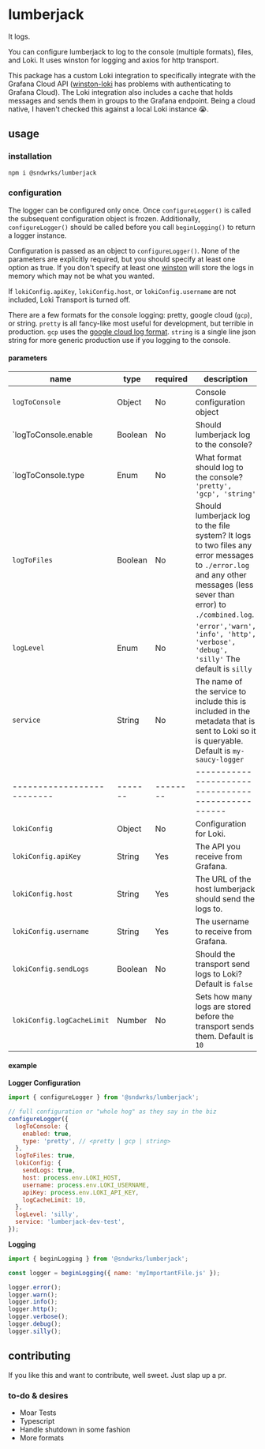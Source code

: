 # lumberjack

It logs.

You can configure lumberjack to log to the console (multiple formats), files, and Loki. It uses winston for logging and axios for http transport.

This package has a custom Loki integration to specifically integrate with the Grafana Cloud API ([winston-loki](https://github.com/JaniAnttonen/winston-loki) has problems with authenticating to Grafana Cloud). The Loki integration also includes a cache that holds messages and sends them in groups to the Grafana endpoint. Being a cloud native, I haven't checked this against a local Loki instance 😭.

## usage

### installation

```sh
npm i @sndwrks/lumberjack
```

### configuration

The logger can be configured only once. Once `configureLogger()` is called the subsequent configuration object is frozen. Additionally, `configureLogger()` should be called before you call `beginLogging()` to return a logger instance.

Configuration is passed as an object to `configureLogger()`. None of the parameters are explicitly required, but you should specify at least one option as true. If you don't specify at least one [winston](https://github.com/winstonjs/winston) will store the logs in memory which may not be what you wanted.

If `lokiConfig.apiKey`, `lokiConfig.host`, or `lokiConfig.username` are not included, Loki Transport is turned off.

There are a few formats for the console logging: pretty, google cloud (`gcp`), or string. `pretty` is all fancy-like most useful for development, but terrible in production. `gcp` uses the [google cloud log format](https://cloud.google.com/logging/docs/reference/v2/rest/v2/LogEntry). `string` is a single line json string for more generic production use if you logging to the console. 

#### parameters
| name                       | type    | required | description                                        |
| -------------------------- | ------- | -------- | -------------------------------------------------- |
| `logToConsole`             | Object  | No       | Console configuration object                       |
| `logToConsole.enable       | Boolean | No       | Should lumberjack log to the console?              |
| `logToConsole.type         | Enum    | No       | What format should log to the console? `'pretty', 'gcp', 'string'`|
| `logToFiles`               | Boolean | No       | Should lumberjack log to the file system? It logs to two files any error messages to `./error.log` and any other messages (less sever than error) to `./combined.log`. |
| `logLevel`                 | Enum    | No       | `'error','warn', 'info', 'http', 'verbose', 'debug', 'silly'` The default is `silly`|
| `service`                  | String  | No       | The name of the service to include this is included in the metadata that is sent to Loki so it is queryable. Default is `my-saucy-logger`  |
| -------------------------- | ------- | -------- | -------------------------------------------------- |
| `lokiConfig`               | Object  | No       | Configuration for Loki.                            |
| `lokiConfig.apiKey`        | String  | Yes      | The API you receive from Grafana.                  |
| `lokiConfig.host`          | String  | Yes      | The URL of the host lumberjack should send the logs to. |
| `lokiConfig.username`      | String  | Yes      | The username to receive from Grafana.              |
| `lokiConfig.sendLogs`      | Boolean | No       | Should the transport send logs to Loki? Default is `false` |
| `lokiConfig.logCacheLimit` | Number  | No       | Sets how many logs are stored before the transport sends them. Default is `10` |

#### example

**Logger Configuration**

```js
import { configureLogger } from '@sndwrks/lumberjack';

// full configuration or "whole hog" as they say in the biz
configureLogger({
  logToConsole: {
    enabled: true,
    type: 'pretty', // <pretty | gcp | string>
  },
  logToFiles: true,
  lokiConfig: {
    sendLogs: true,
    host: process.env.LOKI_HOST,
    username: process.env.LOKI_USERNAME,
    apiKey: process.env.LOKI_API_KEY,
    logCacheLimit: 10,
  },
  logLevel: 'silly',
  service: 'lumberjack-dev-test',
});
```

**Logging**

```js
import { beginLogging } from '@sndwrks/lumberjack';

const logger = beginLogging({ name: 'myImportantFile.js' });

logger.error();
logger.warn();
logger.info();
logger.http();
logger.verbose();
logger.debug();
logger.silly();
```

## contributing

If you like this and want to contribute, well sweet. Just slap up a pr.

### to-do & desires

 - Moar Tests
 - Typescript
 - Handle shutdown in some fashion
 - More formats